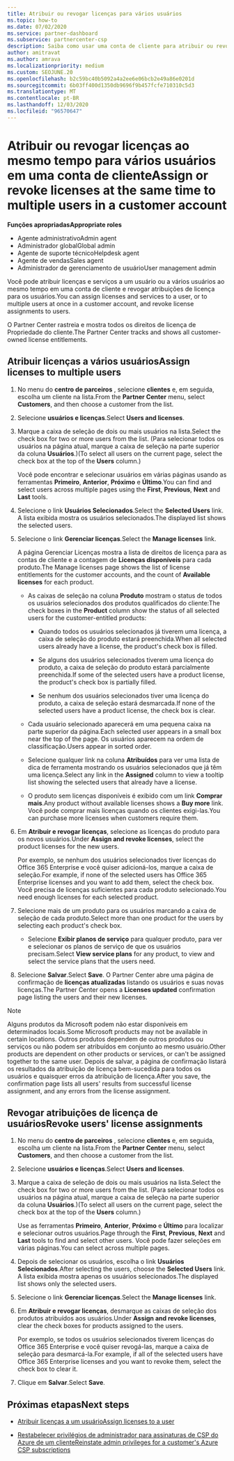 ```yaml
---
title: Atribuir ou revogar licenças para vários usuários
ms.topic: how-to
ms.date: 07/02/2020
ms.service: partner-dashboard
ms.subservice: partnercenter-csp
description: Saiba como usar uma conta de cliente para atribuir ou revogar licenças e serviços a um usuário ou a vários usuários ao mesmo tempo.
author: amitravat
ms.author: amrava
ms.localizationpriority: medium
ms.custom: SEOJUNE.20
ms.openlocfilehash: b2c59bc40b5092a4a2ee6e06bcb2e49a86e0201d
ms.sourcegitcommit: 6b03ff400d1350db9696f9b457fcfe710310c5d3
ms.translationtype: MT
ms.contentlocale: pt-BR
ms.lasthandoff: 12/03/2020
ms.locfileid: "96570647"
---
```

# <a name="assign-or-revoke-licenses-at-the-same-time-to-multiple-users-in-a-customer-account"></a><span data-ttu-id="a2f1d-103">Atribuir ou revogar licenças ao mesmo tempo para vários usuários em uma conta de cliente</span><span class="sxs-lookup"><span data-stu-id="a2f1d-103">Assign or revoke licenses at the same time to multiple users in a customer account</span></span>

<span data-ttu-id="a2f1d-104">**Funções apropriadas**</span><span class="sxs-lookup"><span data-stu-id="a2f1d-104">**Appropriate roles**</span></span>

- <span data-ttu-id="a2f1d-105">Agente administrativo</span><span class="sxs-lookup"><span data-stu-id="a2f1d-105">Admin agent</span></span>
- <span data-ttu-id="a2f1d-106">Administrador global</span><span class="sxs-lookup"><span data-stu-id="a2f1d-106">Global admin</span></span>
- <span data-ttu-id="a2f1d-107">Agente de suporte técnico</span><span class="sxs-lookup"><span data-stu-id="a2f1d-107">Helpdesk agent</span></span>
- <span data-ttu-id="a2f1d-108">Agente de vendas</span><span class="sxs-lookup"><span data-stu-id="a2f1d-108">Sales agent</span></span>
- <span data-ttu-id="a2f1d-109">Administrador de gerenciamento de usuário</span><span class="sxs-lookup"><span data-stu-id="a2f1d-109">User management admin</span></span>

<span data-ttu-id="a2f1d-110">Você pode atribuir licenças e serviços a um usuário ou a vários usuários ao mesmo tempo em uma conta de cliente e revogar atribuições de licença para os usuários.</span><span class="sxs-lookup"><span data-stu-id="a2f1d-110">You can assign licenses and services to a user, or to multiple users at once in a customer account, and revoke license assignments to users.</span></span>

<span data-ttu-id="a2f1d-111">O Partner Center rastreia e mostra todos os direitos de licença de Propriedade do cliente.</span><span class="sxs-lookup"><span data-stu-id="a2f1d-111">The Partner Center tracks and shows all customer-owned license entitlements.</span></span>

## <a name="assign-licenses-to-multiple-users"></a><span data-ttu-id="a2f1d-112">Atribuir licenças a vários usuários</span><span class="sxs-lookup"><span data-stu-id="a2f1d-112">Assign licenses to multiple users</span></span>

1. <span data-ttu-id="a2f1d-113">No menu do **centro de parceiros** , selecione **clientes** e, em seguida, escolha um cliente na lista.</span><span class="sxs-lookup"><span data-stu-id="a2f1d-113">From the **Partner Center** menu, select **Customers**, and then choose a customer from the list.</span></span>

2. <span data-ttu-id="a2f1d-114">Selecione **usuários e licenças**.</span><span class="sxs-lookup"><span data-stu-id="a2f1d-114">Select **Users and licenses**.</span></span>

3. <span data-ttu-id="a2f1d-115">Marque a caixa de seleção de dois ou mais usuários na lista.</span><span class="sxs-lookup"><span data-stu-id="a2f1d-115">Select the check box for two or more users from the list.</span></span> <span data-ttu-id="a2f1d-116">(Para selecionar todos os usuários na página atual, marque a caixa de seleção na parte superior da coluna **Usuários**.)</span><span class="sxs-lookup"><span data-stu-id="a2f1d-116">(To select all users on the current page, select the check box at the top of the **Users** column.)</span></span>

    <span data-ttu-id="a2f1d-117">Você pode encontrar e selecionar usuários em várias páginas usando as ferramentas **Primeiro**, **Anterior**, **Próximo** e **Último**.</span><span class="sxs-lookup"><span data-stu-id="a2f1d-117">You can find and select users across multiple pages using the **First**, **Previous**, **Next** and **Last** tools.</span></span>

4. <span data-ttu-id="a2f1d-118">Selecione o link **Usuários Selecionados**.</span><span class="sxs-lookup"><span data-stu-id="a2f1d-118">Select the **Selected Users** link.</span></span> <span data-ttu-id="a2f1d-119">A lista exibida mostra os usuários selecionados.</span><span class="sxs-lookup"><span data-stu-id="a2f1d-119">The displayed list shows the selected users.</span></span>

5. <span data-ttu-id="a2f1d-120">Selecione o link **Gerenciar licenças**.</span><span class="sxs-lookup"><span data-stu-id="a2f1d-120">Select the **Manage licenses** link.</span></span>

    <span data-ttu-id="a2f1d-121">A página Gerenciar Licenças mostra a lista de direitos de licença para as contas de cliente e a contagem de **Licenças disponíveis** para cada produto.</span><span class="sxs-lookup"><span data-stu-id="a2f1d-121">The Manage licenses page shows the list of license entitlements for the customer accounts, and the count of **Available licenses** for each product.</span></span>

    - <span data-ttu-id="a2f1d-122">As caixas de seleção na coluna **Produto** mostram o status de todos os usuários selecionados dos produtos qualificados do cliente:</span><span class="sxs-lookup"><span data-stu-id="a2f1d-122">The check boxes in the **Product** column show the status of all selected users for the customer-entitled products:</span></span>

       - <span data-ttu-id="a2f1d-123">Quando todos os usuários selecionados já tiverem uma licença, a caixa de seleção do produto estará preenchida.</span><span class="sxs-lookup"><span data-stu-id="a2f1d-123">When all selected users already have a license, the product's check box is filled.</span></span>

       - <span data-ttu-id="a2f1d-124">Se alguns dos usuários selecionados tiverem uma licença do produto, a caixa de seleção do produto estará parcialmente preenchida.</span><span class="sxs-lookup"><span data-stu-id="a2f1d-124">If some of the selected users have a product license, the product's check box is partially filled.</span></span>

       - <span data-ttu-id="a2f1d-125">Se nenhum dos usuários selecionados tiver uma licença do produto, a caixa de seleção estará desmarcada.</span><span class="sxs-lookup"><span data-stu-id="a2f1d-125">If none of the selected users have a product license, the check box is clear.</span></span>

    - <span data-ttu-id="a2f1d-126">Cada usuário selecionado aparecerá em uma pequena caixa na parte superior da página.</span><span class="sxs-lookup"><span data-stu-id="a2f1d-126">Each selected user appears in a small box near the top of the page.</span></span> <span data-ttu-id="a2f1d-127">Os usuários aparecem na ordem de classificação.</span><span class="sxs-lookup"><span data-stu-id="a2f1d-127">Users appear in sorted order.</span></span>

    - <span data-ttu-id="a2f1d-128">Selecione qualquer link na coluna **Atribuídos** para ver uma lista de dica de ferramenta mostrando os usuários selecionados que já têm uma licença.</span><span class="sxs-lookup"><span data-stu-id="a2f1d-128">Select any link in the **Assigned** column to view a tooltip list showing the selected users that already have a license.</span></span>

    - <span data-ttu-id="a2f1d-129">O produto sem licenças disponíveis é exibido com um link **Comprar mais**.</span><span class="sxs-lookup"><span data-stu-id="a2f1d-129">Any product without available licenses shows a **Buy more** link.</span></span> <span data-ttu-id="a2f1d-130">Você pode comprar mais licenças quando os clientes exigi-las.</span><span class="sxs-lookup"><span data-stu-id="a2f1d-130">You can purchase more licenses when customers require them.</span></span>

6. <span data-ttu-id="a2f1d-131">Em **Atribuir e revogar licenças**, selecione as licenças do produto para os novos usuários.</span><span class="sxs-lookup"><span data-stu-id="a2f1d-131">Under **Assign and revoke licenses**, select the product licenses for the new users.</span></span> 

   <span data-ttu-id="a2f1d-132">Por exemplo, se nenhum dos usuários selecionados tiver licenças do Office 365 Enterprise e você quiser adicioná-los, marque a caixa de seleção.</span><span class="sxs-lookup"><span data-stu-id="a2f1d-132">For example, if none of the selected users has Office 365 Enterprise licenses and you want to add them, select the check box.</span></span> <span data-ttu-id="a2f1d-133">Você precisa de licenças suficientes para cada produto selecionado.</span><span class="sxs-lookup"><span data-stu-id="a2f1d-133">You need enough licenses for each selected product.</span></span>

7. <span data-ttu-id="a2f1d-134">Selecione mais de um produto para os usuários marcando a caixa de seleção de cada produto.</span><span class="sxs-lookup"><span data-stu-id="a2f1d-134">Select more than one product for the users by selecting each product's check box.</span></span>
    -   <span data-ttu-id="a2f1d-135">Selecione **Exibir planos de serviço** para qualquer produto, para ver e selecionar os planos de serviço de que os usuários precisam.</span><span class="sxs-lookup"><span data-stu-id="a2f1d-135">Select **View service plans** for any product, to view and select the service plans that the users need.</span></span>

8. <span data-ttu-id="a2f1d-136">Selecione **Salvar**.</span><span class="sxs-lookup"><span data-stu-id="a2f1d-136">Select **Save**.</span></span> <span data-ttu-id="a2f1d-137">O Partner Center abre uma página de confirmação de **licenças atualizadas** listando os usuários e suas novas licenças.</span><span class="sxs-lookup"><span data-stu-id="a2f1d-137">The Partner Center opens a **Licenses updated** confirmation page listing the users and their new licenses.</span></span>

>[!NOTE]
><span data-ttu-id="a2f1d-138">Alguns produtos da Microsoft podem não estar disponíveis em determinados locais.</span><span class="sxs-lookup"><span data-stu-id="a2f1d-138">Some Microsoft products may not be available in certain locations.</span></span> <span data-ttu-id="a2f1d-139">Outros produtos dependem de outros produtos ou serviços ou não podem ser atribuídos em conjunto ao mesmo usuário.</span><span class="sxs-lookup"><span data-stu-id="a2f1d-139">Other products are dependent on other products or services, or can't be assigned together to the same user.</span></span> <span data-ttu-id="a2f1d-140">Depois de salvar, a página de confirmação listará os resultados da atribuição de licença bem-sucedida para todos os usuários e quaisquer erros da atribuição de licença.</span><span class="sxs-lookup"><span data-stu-id="a2f1d-140">After you save, the confirmation page lists all users' results from successful license assignment, and any errors from the license assignment.</span></span>

## <a name="revoke-users-license-assignments"></a><span data-ttu-id="a2f1d-141">Revogar atribuições de licença de usuários</span><span class="sxs-lookup"><span data-stu-id="a2f1d-141">Revoke users' license assignments</span></span>

1. <span data-ttu-id="a2f1d-142">No menu do **centro de parceiros** , selecione **clientes** e, em seguida, escolha um cliente na lista.</span><span class="sxs-lookup"><span data-stu-id="a2f1d-142">From the **Partner Center** menu, select **Customers**, and then choose a customer from the list.</span></span>

2. <span data-ttu-id="a2f1d-143">Selecione **usuários e licenças**.</span><span class="sxs-lookup"><span data-stu-id="a2f1d-143">Select **Users and licenses**.</span></span>

3. <span data-ttu-id="a2f1d-144">Marque a caixa de seleção de dois ou mais usuários na lista.</span><span class="sxs-lookup"><span data-stu-id="a2f1d-144">Select the check box for two or more users from the list.</span></span> <span data-ttu-id="a2f1d-145">(Para selecionar todos os usuários na página atual, marque a caixa de seleção na parte superior da coluna **Usuários**.)</span><span class="sxs-lookup"><span data-stu-id="a2f1d-145">(To select all users on the current page, select the check box at the top of the **Users** column.)</span></span>

    <span data-ttu-id="a2f1d-146">Use as ferramentas **Primeiro**, **Anterior**, **Próximo** e **Último** para localizar e selecionar outros usuários.</span><span class="sxs-lookup"><span data-stu-id="a2f1d-146">Page through the **First**, **Previous**, **Next** and **Last** tools to find and select other users.</span></span> <span data-ttu-id="a2f1d-147">Você pode fazer seleções em várias páginas.</span><span class="sxs-lookup"><span data-stu-id="a2f1d-147">You can select across multiple pages.</span></span>

4. <span data-ttu-id="a2f1d-148">Depois de selecionar os usuários, escolha o link **Usuários Selecionados**.</span><span class="sxs-lookup"><span data-stu-id="a2f1d-148">After selecting the users, choose the **Selected Users** link.</span></span> <span data-ttu-id="a2f1d-149">A lista exibida mostra apenas os usuários selecionados.</span><span class="sxs-lookup"><span data-stu-id="a2f1d-149">The displayed list shows only the selected users.</span></span>

5. <span data-ttu-id="a2f1d-150">Selecione o link **Gerenciar licenças**.</span><span class="sxs-lookup"><span data-stu-id="a2f1d-150">Select the **Manage licenses** link.</span></span>

6. <span data-ttu-id="a2f1d-151">Em **Atribuir e revogar licenças**, desmarque as caixas de seleção dos produtos atribuídos aos usuários.</span><span class="sxs-lookup"><span data-stu-id="a2f1d-151">Under **Assign and revoke licenses**, clear the check boxes for products assigned to the users.</span></span>

   <span data-ttu-id="a2f1d-152">Por exemplo, se todos os usuários selecionados tiverem licenças do Office 365 Enterprise e você quiser revogá-las, marque a caixa de seleção para desmarcá-la.</span><span class="sxs-lookup"><span data-stu-id="a2f1d-152">For example, if all of the selected users have Office 365 Enterprise licenses and you want to revoke them, select the check box to clear it.</span></span>

7. <span data-ttu-id="a2f1d-153">Clique em **Salvar**.</span><span class="sxs-lookup"><span data-stu-id="a2f1d-153">Select **Save**.</span></span>

## <a name="next-steps"></a><span data-ttu-id="a2f1d-154">Próximas etapas</span><span class="sxs-lookup"><span data-stu-id="a2f1d-154">Next steps</span></span>

- [<span data-ttu-id="a2f1d-155">Atribuir licenças a um usuário</span><span class="sxs-lookup"><span data-stu-id="a2f1d-155">Assign licenses to a user</span></span>](assign-licenses-to-users.md)

- [<span data-ttu-id="a2f1d-156">Restabelecer privilégios de administrador para assinaturas de CSP do Azure de um cliente</span><span class="sxs-lookup"><span data-stu-id="a2f1d-156">Reinstate admin privileges for a customer's Azure CSP subscriptions</span></span>](revoke-reinstate-csp.md)